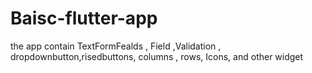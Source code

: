 # Baisc-flutter-app
the app contain TextFormFealds , Field ,Validation , dropdownbutton,risedbuttons, columns , rows, Icons, and other widget
